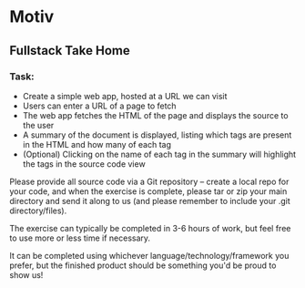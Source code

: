 # Motiv

## Fullstack Take Home

### Task:
- Create a simple web app, hosted at a URL we can visit
- Users can enter a URL of a page to fetch
- The web app fetches the HTML of the page and displays the source to the user
- A summary of the document is displayed, listing which tags are present in the HTML and how many of each tag
- (Optional) Clicking on the name of each tag in the summary will highlight the tags in the source code view

Please provide all source code via a Git repository – create a local repo for your code, and when the exercise is complete, please tar or zip your main directory and send it along to us (and please remember to include your .git directory/files).

The exercise can typically be completed in 3-6 hours of work, but feel free to use more or less time if necessary.

It can be completed using whichever language/technology/framework you prefer, but the finished product should be something you'd be proud to show us!
